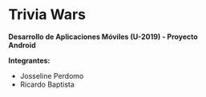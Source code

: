 # Trivia Wars
**Desarrollo de Aplicaciones Móviles (U-2019) - Proyecto**  
**Android**

**Integrantes:**  
- Josseline Perdomo  
- Ricardo Baptista  
